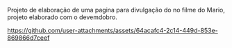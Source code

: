 Projeto de elaboração de uma pagina para divulgação do no filme do Mario, projeto elaborado com o devemdobro.


https://github.com/user-attachments/assets/64acafc4-2c14-449d-853e-869866d7ceef
